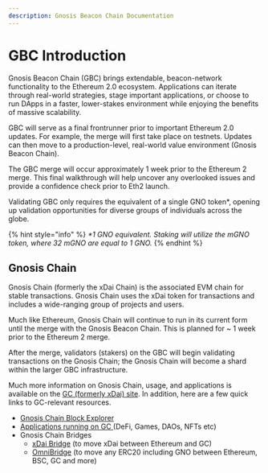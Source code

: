 ```yaml
---
description: Gnosis Beacon Chain Documentation
---
```


# GBC Introduction

Gnosis Beacon Chain (GBC) brings extendable, beacon-network functionality to the Ethereum 2.0 ecosystem. Applications can iterate through real-world strategies, stage important applications, or choose to run DApps in a faster, lower-stakes environment while enjoying the benefits of massive scalability.

GBC will serve as a final frontrunner prior to important Ethereum 2.0 updates. For example, the merge will first take place on testnets. Updates can then move to a production-level, real-world value environment (Gnosis Beacon Chain).&#x20;

The GBC merge will occur approximately 1 week prior to the Ethereum 2 merge. This final walkthrough will help uncover any overlooked issues and provide a confidence check prior to Eth2 launch.

Validating GBC only requires the equivalent of a single GNO token\*, opening up validation opportunities for diverse groups of individuals across the globe.

{% hint style="info" %}
_\*1 GNO equivalent. Staking will utilize the mGNO token, where 32 mGNO are equal to 1 GNO._
{% endhint %}

## Gnosis Chain

Gnosis Chain (formerly the xDai Chain) is the associated EVM chain for stable transactions. Gnosis Chain uses the xDai token for transactions and includes a wide-ranging group of projects and users.

Much like Ethereum, Gnosis Chain will continue to run in its current form until the merge with the Gnosis Beacon Chain. This is planned for \~ 1 week prior to the Ethereum 2 merge.

After the merge, validators (stakers) on the GBC will begin validating transactions on the Gnosis Chain; the Gnosis Chain will become a shard within the larger GBC infrastructure.

Much more information on Gnosis Chain, usage, and applications is available on the [GC (formerly xDai) site](https://www.xdaichain.com). In addition, here are a few quick links to GC-relevant resources.

* [Gnosis Chain Block Explorer](https://blockscout.com/xdai/mainnet/)
* [Applications running on GC ](https://gnosischain.world)(DeFi, Games, DAOs, NFTs etc)
* Gnosis Chain Bridges
  * [xDai Bridge](https://bridge.xdaichain.com) (to move xDai between Ethereum and GC)
  * [OmniBridge](https://omni.xdaichain.com) (to move any ERC20 including GNO between Ethereum, BSC, GC and more)
